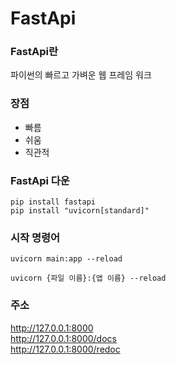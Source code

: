 # FastApi

### FastApi란
파이썬의 빠르고 가벼운 웹 프레임 워크

### 장점
- 빠름
- 쉬움
- 직관적


### FastApi 다운
```
pip install fastapi
pip install "uvicorn[standard]"
```

### 시작 명령어
```
uvicorn main:app --reload
```
```
uvicorn {파일 이름}:{앱 이름} --reload
```

### 주소
http://127.0.0.1:8000<br>
http://127.0.0.1:8000/docs<br>
http://127.0.0.1:8000/redoc
